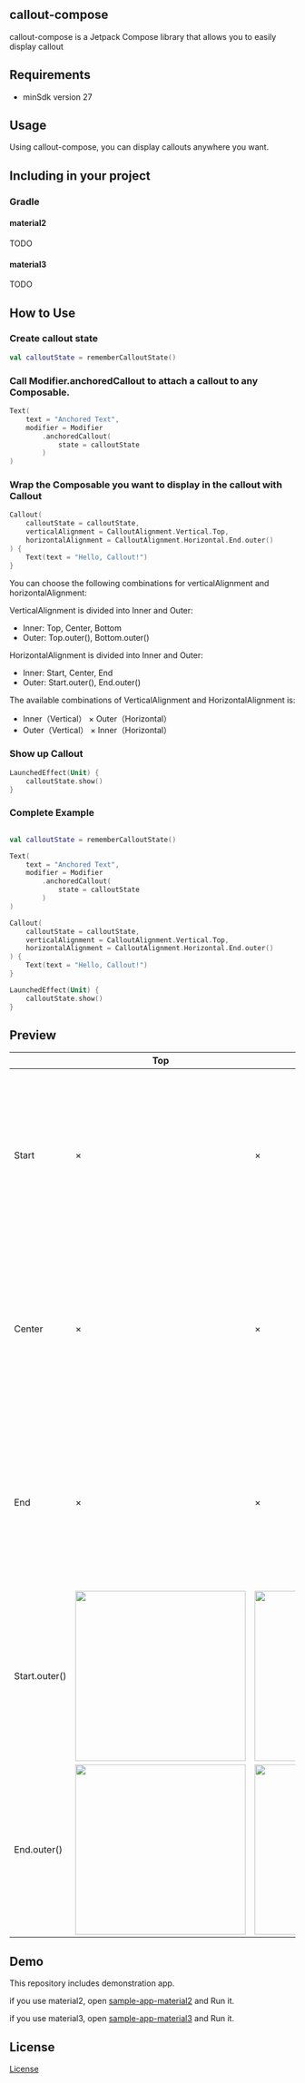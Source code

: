 ## callout-compose
callout-compose is a Jetpack Compose library that allows you to easily display callout

## Requirements
 - minSdk version 27

## Usage
Using callout-compose, you can display callouts anywhere you want.

## Including in your project

### Gradle

#### material2
TODO

#### material3
TODO

## How to Use

### Create callout state

```kotlin
val calloutState = rememberCalloutState()
```

### Call Modifier.anchoredCallout to attach a callout to any Composable.

```kotlin
Text(
    text = "Anchored Text",
    modifier = Modifier
        .anchoredCallout(
            state = calloutState
        )
)
```

### Wrap the Composable you want to display in the callout with Callout

```kotlin
Callout(
    calloutState = calloutState,
    verticalAlignment = CalloutAlignment.Vertical.Top,
    horizontalAlignment = CalloutAlignment.Horizontal.End.outer()
) {
    Text(text = "Hello, Callout!")
}
```

You can choose the following combinations for verticalAlignment and horizontalAlignment:

VerticalAlignment is divided into Inner and Outer:

 - Inner: Top, Center, Bottom
 - Outer: Top.outer(), Bottom.outer()

HorizontalAlignment is divided into Inner and Outer:

 - Inner: Start, Center, End
 - Outer: Start.outer(), End.outer()


The available combinations of VerticalAlignment and HorizontalAlignment is:
 - Inner（Vertical） × Outer（Horizontal）
 - Outer（Vertical） × Inner（Horizontal）

### Show up Callout
```kotlin
LaunchedEffect(Unit) {
    calloutState.show()
}
```

### Complete Example
```kotlin

val calloutState = rememberCalloutState()

Text(
    text = "Anchored Text",
    modifier = Modifier
        .anchoredCallout(
            state = calloutState
        )
)

Callout(
    calloutState = calloutState,
    verticalAlignment = CalloutAlignment.Vertical.Top,
    horizontalAlignment = CalloutAlignment.Horizontal.End.outer()
) {
    Text(text = "Hello, Callout!")
}

LaunchedEffect(Unit) {
    calloutState.show()
}
```

## Preview
|   |Top  |Center  |Bottom  |Top.outer()  |Bottom.outer()  |
|---|---|---|---|---|---|
|Start  |×  |×  |×  |<img src="https://github.com/user-attachments/assets/dad889c9-74bb-4951-93e6-2e728765ced5" width="300"/>| <img src="https://github.com/user-attachments/assets/64235d7d-1672-4335-99ef-3a9ca2749c83" width="300"/>|
|Center  |×  |× |× |<img src="" width="300"/>  |<img src="" width="300"/>  |
|End  |×  |× |×  |<img src="" width="300"/>  |<img src="" width="300"/>  |
|Start.outer()  |<img src="" width="300"/>  |<img src="" width="300"/>  |<img src="" width="300"/>  |×  |×  |
|End.outer()  |<img src="" width="300"/>  |<img src="" width="300"/>  |<img src="" width="300"/>  |×  |×  |

## Demo

This repository includes demonstration app.

if you use material2, open [sample-app-material2](https://github.com/cybozu/callout-compose/tree/main/sample-app-material2) and Run it.

if you use material3, open [sample-app-material3](https://github.com/cybozu/callout-compose/tree/main/sample-app-material3) and Run it.

## License
[License](https://github.com/cybozu/callout-compose/blob/main/LICENSE)
